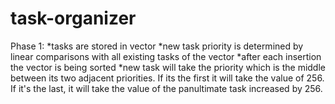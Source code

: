 # task-organizer
Phase 1:
*tasks are stored in vector
*new task priority is determined by linear comparisons with all existing tasks of the vector
*after each insertion the vector is being sorted
*new task will take the priority which is the middle between its two adjacent priorities. If its the first it will take the value of 256. If it's the last, it will take the value of the panultimate task increased by 256.
